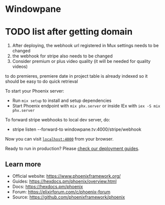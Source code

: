 # Windowpane
# TODO list after getting domain
1. After deploying, the webhook url registered in Mux settings needs to be changed
2. the webhook for stripe also needs to be changed
3. Consider premium or plus video quality (it will be needed for quality videos)

to do premieres, premiere date in project table is already indexed so it should be easy to do quick retrieval

To start your Phoenix server:

  * Run `mix setup` to install and setup dependencies
  * Start Phoenix endpoint with `mix phx.server` or inside IEx with `iex -S mix phx.server`

To forward stripe webhooks to local dev server, do:
  * stripe listen --forward-to windowpane.tv:4000/stripe/webhook

Now you can visit [`localhost:4000`](http://localhost:4000) from your browser.

Ready to run in production? Please [check our deployment guides](https://hexdocs.pm/phoenix/deployment.html).

## Learn more

  * Official website: https://www.phoenixframework.org/
  * Guides: https://hexdocs.pm/phoenix/overview.html
  * Docs: https://hexdocs.pm/phoenix
  * Forum: https://elixirforum.com/c/phoenix-forum
  * Source: https://github.com/phoenixframework/phoenix
